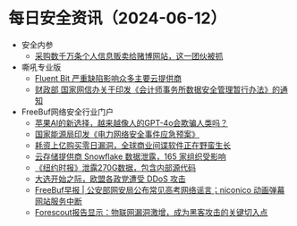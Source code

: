 # 每日安全资讯（2024-06-12）

- 安全内参
  - [采购数千万条个人信息贩卖给赌博网站，这一团伙被抓](https://mp.weixin.qq.com/s?__biz=MzI4NDY2MDMwMw==&mid=2247511908&idx=1&sn=9be77835804ae2dd0b51c390d89e9975&chksm=ebfae844dc8d6152117160133d088de4023c359234a5602c56878102222e2c7afe98ad9e7b39&scene=58&subscene=0#rd)
- 嘶吼专业版
  - [Fluent Bit 严重缺陷影响众多主要云提供商](https://mp.weixin.qq.com/s?__biz=MzI0MDY1MDU4MQ==&mid=2247575682&idx=1&sn=cc427f9de067ad1bd192ed7407e7ad4f&chksm=e91478b8de63f1aeae3b2b0873686208d6a47f1f1daad1c897c5e915b50a9deb25e1cc8d23bf&scene=58&subscene=0#rd)
  - [财政部 国家网信办关于印发《会计师事务所数据安全管理暂行办法》的通知](https://mp.weixin.qq.com/s?__biz=MzI0MDY1MDU4MQ==&mid=2247575682&idx=2&sn=ce876855ba10d9e07c0faef95307b7d6&chksm=e91478b8de63f1ae8269b4a4f16d8080c05eff3cba2d7cd9c12193bacaf3076dd964c9962d35&scene=58&subscene=0#rd)
- FreeBuf网络安全行业门户
  - [苹果AI的新选择，越来越像人的GPT-4o会欺骗人类吗？](https://www.freebuf.com/articles/403253.html)
  - [国家能源局印发《电力网络安全事件应急预案》](https://www.freebuf.com/news/403231.html)
  - [耗资上亿购买零日漏洞，全球商业间谍软件正在野蛮生长](https://www.freebuf.com/articles/neopoints/403223.html)
  - [云存储提供商 Snowflake 数据泄露，165 家组织受影响](https://www.freebuf.com/news/403193.html)
  - [《纽约时报》泄露270G数据，包含内部源代码](https://www.freebuf.com/news/403176.html)
  - [大选开始之际，欧盟各政党遭受 DDoS 攻击](https://www.freebuf.com/news/403170.html)
  - [FreeBuf早报 | 公安部网安局公布常见高考网络谣言；niconico 动画弹幕网站服务中断](https://www.freebuf.com/news/403146.html)
  - [Forescout报告显示：物联网漏洞激增，成为黑客攻击的关键切入点](https://www.freebuf.com/news/403145.html)
